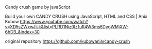 Candy crush game by javaScript

Build your own CANDY CRUSH using JavaScript, HTML and CSS | Ania Kubow
  https://www.youtube.com/watch?v=XD5sZWxwJUk&list=PLRD1Niz0lz1uR4W3ms6DygWMjXW-6hDB_&index=30

  original repository https://github.com/kubowania/candy-crush